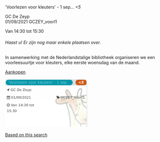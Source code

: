 'Voorlezen voor kleuters' - 1 sep... *<5*

GC De Zeyp  
01/09/2021 GCZEY\_voorl1  

Van 14:30 tot 15:30

  

###### *Haast u! Er zijn nog maar enkele plaatsen over.*

  

In samenwerking met de Nederlandstalige bibliotheek organiseren we een voorleesuurtje voor kleuters, elke eerste woensdag van de maand.  
  

[Aankopen](https://tickets.vgc.be/ticketingActivity/subscribe/GCZEY_voorl1)

![](64048.png)

[Based on this search](https://tickets.vgc.be/activity/index?&vrijeplaatsen=1&Age%5B%5D=3%2C4&entity=276)